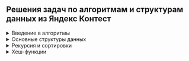 ## Решения задач по алгоритмам и структурам данных из Яндекс Контест

<details>
   <summary>Введение в алгоритмы</summary>

- [1. Значение функции](Яндекс%20Контест/01.%20Значение%20функции/)
- [2. Чётные и нечётные числа](Яндекс%20Контест/02.%20Чётные%20и%20нечётные%20числа/)
- [3. Соседи](Яндекс%20Контест/03.%20Соседи/)
- [4. Хаотичность погоды](Яндекс%20Контест/04.%20Хаотичность%20погоды/)
- [5. Самое длинное слово](Яндекс%20Контест/05.%20Самое%20длинное%20слово/)
- [6. Палиндром](Яндекс%20Контест/06.%20Палиндром/)
- [7. Работа из дома](Яндекс%20Контест/07.%20Работа%20из%20дома/)
- [8. Двоичная система](Яндекс%20Контест/08.%20Двоичная%20система/)
- [9. Степень четырёх](Яндекс%20Контест/09.%20Степень%20четырёх/)
- [10. Факторизация](Яндекс%20Контест/10.%20Факторизация/)
- [11. Списочная форма](Яндекс%20Контест/11.%20Списочная%20форма/)
- [12. Лишняя буква](Яндекс%20Контест/12.%20Лишняя%20буква/)
- [13. Ближайший ноль](Яндекс%20Контест/13.%20Ближайший%20ноль/)
- [14. Ловкость рук](Яндекс%20Контест/14.%20Ловкость%20рук/)
</details>

<details>
  <summary>Основные структуры данных</summary>

- [15. Мониторинг](Яндекс%20Контест/15.%20Мониторинг/)
- [16. Список дел](Яндекс%20Контест/16.%20Список%20дел/)
- [17. Нелюбимое дело](Яндекс%20Контест/17.%20Нелюбимое%20дело/)
- [18. Заботливая мама](Яндекс%20Контест/18.%20Заботливая%20мама/)
- [19. Всё наоборот](Яндекс%20Контест/19.%20Всё%20наоборот/)
- [20. Стек-Max](Яндекс%20Контест/20.%20Стек%20-%20Max/)
- [21. Стек-MaxEffective](Яндекс%20Контест/21.%20Стек%20-%20MaxEffective/)
- [22. Скобочная последовательность](Яндекс%20Контест/22.%20Скобочная%20последовательность/)
- [23. Ограниченная очередь](Яндекс%20Контест/23.%20Ограниченная%20очередь/)
- [24. Списочная очередь](Яндекс%20Контест/24.%20Списочная%20очередь/)
- [25. Рекурсивные числа Фибоначчи](Яндекс%20Контест/25.%20Рекурсивные%20числа%20Фибоначчи/)
- [26. Фибоначчи по модулю](Яндекс%20Контест/26.%20Фибоначчи%20по%20модулю/)
- [27. Дек](Яндекс%20Контест/27.%20Дек/)
- [28. Калькулятор](Яндекс%20Контест/28.%20Калькулятор/)
</details>


<details>
  <summary>Рекурсия и сортировки</summary>

- [29. Генератор скобок](Яндекс%20Контест/29.%20Генератор%20скобок/)
- [30. Комбинации](Яндекс%20Контест/30.%20Комбинации/)
- [31. Подпоследовательность](Яндекс%20Контест/31.%20Подпоследовательность/)
- [32. Печеньки](Яндекс%20Контест/32.%20Печеньки/)
- [33. Покупка домов](Яндекс%20Контест/33.%20Покупка%20домов/)
- [34. Периметр треугольника](Яндекс%20Контест/34.%20Периметр%20треугольника/)
- [35. Гардероб](Яндекс%20Контест/35.%20Гардероб/)
- [36. Большое число](Яндекс%20Контест/36.%20Большое%20число/)
- [37. Любители конференций](Яндекс%20Контест/37.%20Любители%20конференций/)
- [38. Пузырёк](Яндекс%20Контест/38.%20Пузырёк/)
- [39. Сортировка слиянием](Яндекс%20Контест/39.%20Сортировка%20слиянием/)
- [40. Два велосипеда](Яндекс%20Контест/40.%20Два%20велосипеда/)
- [41. Золотая середина](Яндекс%20Контест/41.%20Золотая%20середина/) :moyai:
- [42. Клумбы](Яндекс%20Контест/42.%20Клумбы/)
- [43. Разность треш-индексов](Яндекс%20Контест/43.%20Разность%20треш-индексов/) :moyai:
- [44. Частичная сортировка](Яндекс%20Контест/44.%20Частичная%20сортировка/) :moyai:
- [45. Поиск в сломанном массиве](Яндекс%20Контест/45.%20Поиск%20в%20сломанном%20массиве/)
- [46. Эффективная быстрая сортировка](Яндекс%20Контест/46.%20Эффективная%20быстрая%20сортировка/)
</details>

<details>
  <summary>Хеш-функции</summary>

- [47. Полиномиальный хеш](Яндекс%20Контест/47.%20Полиномиальный%20хеш/)
- [48. Сломай меня](Яндекс%20Контест/48.%20Сломай%20меня/)
- [49. Префиксные хеши](Яндекс%20Контест/49.%20Префиксные%20хеши/)
- [50. Кружки](Яндекс%20Контест/50.%20Кружки/)
- [51. Подстроки](Яндекс%20Контест/51.%20Подстроки/)
- [52. Анаграммная группировка](Яндекс%20Контест/52.%20Анаграммная%20группировка/)
- [53. Соревнование](Яндекс%20Контест/53.%20Соревнование/)
- [54. Странное сравнение](Яндекс%20Контест/54.%20Странное%20сравнение/)
- [55. Общий подмассив](Яндекс%20Контест/55.%20Общий%20подмассив/)
- [56. Сумма четвёрок](Яндекс%20Контест/56.%20Сумма%20четвёрок/)
- [57. Ближайшая остановка](Яндекс%20Контест/57.%20Ближайшая%20остановка/)
- [58. МногоГоша](Яндекс%20Контест/58.%20МногоГоша/)
</details>
